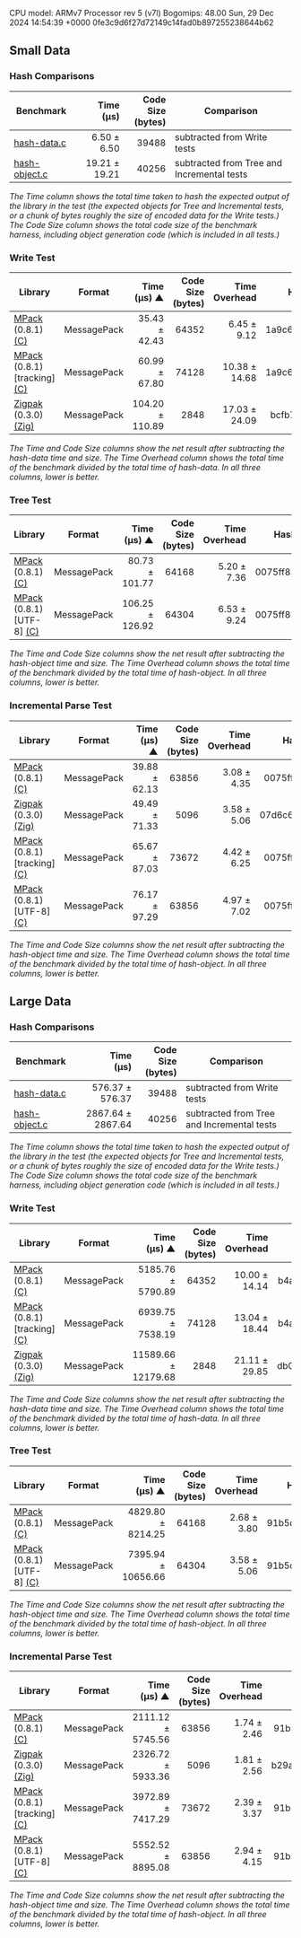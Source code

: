 
CPU model: ARMv7 Processor rev 5 (v7l)
Bogomips: 48.00
Sun, 29 Dec 2024 14:54:39 +0000
0fe3c9d6f27d72149c14fad0b897255238644b62

[mpack]: https://github.com/ludocode/mpack
[cmp]: https://github.com/camgunz/cmp
[msgpack]: https://github.com/msgpack/msgpack-c
[rapidjson]: http://rapidjson.org/
[yajl]: http://lloyd.github.io/yajl/
[libbson]: https://github.com/mongodb/libbson
[binn]: https://github.com/liteserver/binn
[jansson]: http://www.digip.org/jansson/
[json-parser-lib]: https://github.com/udp/json-parser
[json-builder-lib]: https://github.com/udp/json-builder
[ubj]: https://github.com/Steve132/ubj
[mongo-cxx]: https://github.com/mongodb/mongo-cxx-driver
[zigpak]: https://github.com/thislight/zigpak

[hash-object]: https://github.com/ludocode/schemaless-benchmarks/blob/master//root/schemaless-benchmarks/src/hash/hash-object.c
[hash-data]: https://github.com/ludocode/schemaless-benchmarks/blob/master//root/schemaless-benchmarks/src/hash/hash-data.c
[mpack-write]: https://github.com/ludocode/schemaless-benchmarks/blob/master//root/schemaless-benchmarks/src/mpack/mpack-write.c
[mpack-read]: https://github.com/ludocode/schemaless-benchmarks/blob/master//root/schemaless-benchmarks/src/mpack/mpack-read.c
[mpack-node]: https://github.com/ludocode/schemaless-benchmarks/blob/master//root/schemaless-benchmarks/src/mpack/mpack-node.c
[mpack-tracking-write]: https://github.com/ludocode/schemaless-benchmarks/blob/master//root/schemaless-benchmarks/src/mpack/mpack-write.c
[mpack-tracking-read]: https://github.com/ludocode/schemaless-benchmarks/blob/master//root/schemaless-benchmarks/src/mpack/mpack-read.c
[mpack-utf8-read]: https://github.com/ludocode/schemaless-benchmarks/blob/master//root/schemaless-benchmarks/src/mpack/mpack-read.c
[mpack-utf8-node]: https://github.com/ludocode/schemaless-benchmarks/blob/master//root/schemaless-benchmarks/src/mpack/mpack-node.c
[zigpak-read]: https://github.com/ludocode/schemaless-benchmarks/blob/master/src/zigpak/zigpak-read.zig
[zigpak-write]: https://github.com/ludocode/schemaless-benchmarks/blob/master/src/zigpak/zigpak-write.zig

## Small Data


### Hash Comparisons

| Benchmark | Time<br>(μs) | Code Size<br>(bytes) | Comparison |
|----|---:|---:|----|
| [hash-data.c][hash-data] | 6.50 ± 6.50 | 39488 | subtracted from Write tests |
| [hash-object.c][hash-object] | 19.21 ± 19.21 | 40256 | subtracted from Tree and Incremental tests |


_The Time column shows the total time taken to hash the expected output of the library in the test (the expected objects for Tree and Incremental tests, or a chunk of bytes roughly the size of encoded data for the Write tests.) The Code Size column shows the total code size of the benchmark harness, including object generation code (which is included in all tests.)_



### Write Test

| Library | Format | Time<br>(μs) ▲ | Code Size<br>(bytes) | Time<br>Overhead | Hash |
|----|----|---:|---:|---:|---:|
| [MPack][mpack] (0.8.1) [(C)][mpack-write] | MessagePack | 35.43 ± 42.43 | 64352 | 6.45 ± 9.12 | 1a9c6681 |
| [MPack][mpack] (0.8.1) \[tracking] [(C)][mpack-tracking-write] | MessagePack | 60.99 ± 67.80 | 74128 | 10.38 ± 14.68 | 1a9c6681 |
| [Zigpak][zigpak] (0.3.0) [(Zig)][zigpak-write] | MessagePack | 104.20 ± 110.89 | 2848 | 17.03 ± 24.09 | bcfb74f1 |



_The Time and Code Size columns show the net result after subtracting the hash-data time and size. The Time Overhead column shows the total time of the benchmark divided by the total time of hash-data. In all three columns, lower is better._



### Tree Test

| Library | Format | Time<br>(μs) ▲ | Code Size<br>(bytes) | Time<br>Overhead | Hash |
|----|----|---:|---:|---:|---:|
| [MPack][mpack] (0.8.1) [(C)][mpack-node] | MessagePack | 80.73 ± 101.77 | 64168 | 5.20 ± 7.36 | 0075ff81 |
| [MPack][mpack] (0.8.1) \[UTF-8] [(C)][mpack-utf8-node] | MessagePack | 106.25 ± 126.92 | 64304 | 6.53 ± 9.24 | 0075ff81 |



_The Time and Code Size columns show the net result after subtracting the hash-object time and size. The Time Overhead column shows the total time of the benchmark divided by the total time of hash-object. In all three columns, lower is better._



### Incremental Parse Test

| Library | Format | Time<br>(μs) ▲ | Code Size<br>(bytes) | Time<br>Overhead | Hash |
|----|----|---:|---:|---:|---:|
| [MPack][mpack] (0.8.1) [(C)][mpack-read] | MessagePack | 39.88 ± 62.13 | 63856 | 3.08 ± 4.35 | 0075ff81 |
| [Zigpak][zigpak] (0.3.0) [(Zig)][zigpak-read] | MessagePack | 49.49 ± 71.33 | 5096 | 3.58 ± 5.06 | 07d6c601 |
| [MPack][mpack] (0.8.1) \[tracking] [(C)][mpack-tracking-read] | MessagePack | 65.67 ± 87.03 | 73672 | 4.42 ± 6.25 | 0075ff81 |
| [MPack][mpack] (0.8.1) \[UTF-8] [(C)][mpack-utf8-read] | MessagePack | 76.17 ± 97.29 | 63856 | 4.97 ± 7.02 | 0075ff81 |



_The Time and Code Size columns show the net result after subtracting the hash-object time and size. The Time Overhead column shows the total time of the benchmark divided by the total time of hash-object. In all three columns, lower is better._


## Large Data


### Hash Comparisons

| Benchmark | Time<br>(μs) | Code Size<br>(bytes) | Comparison |
|----|---:|---:|----|
| [hash-data.c][hash-data] | 576.37 ± 576.37 | 39488 | subtracted from Write tests |
| [hash-object.c][hash-object] | 2867.64 ± 2867.64 | 40256 | subtracted from Tree and Incremental tests |


_The Time column shows the total time taken to hash the expected output of the library in the test (the expected objects for Tree and Incremental tests, or a chunk of bytes roughly the size of encoded data for the Write tests.) The Code Size column shows the total code size of the benchmark harness, including object generation code (which is included in all tests.)_



### Write Test

| Library | Format | Time<br>(μs) ▲ | Code Size<br>(bytes) | Time<br>Overhead | Hash |
|----|----|---:|---:|---:|---:|
| [MPack][mpack] (0.8.1) [(C)][mpack-write] | MessagePack | 5185.76 ± 5790.89 | 64352 | 10.00 ± 14.14 | b4ac134d |
| [MPack][mpack] (0.8.1) \[tracking] [(C)][mpack-tracking-write] | MessagePack | 6939.75 ± 7538.19 | 74128 | 13.04 ± 18.44 | b4ac134d |
| [Zigpak][zigpak] (0.3.0) [(Zig)][zigpak-write] | MessagePack | 11589.66 ± 12179.68 | 2848 | 21.11 ± 29.85 | db04c300 |



_The Time and Code Size columns show the net result after subtracting the hash-data time and size. The Time Overhead column shows the total time of the benchmark divided by the total time of hash-data. In all three columns, lower is better._



### Tree Test

| Library | Format | Time<br>(μs) ▲ | Code Size<br>(bytes) | Time<br>Overhead | Hash |
|----|----|---:|---:|---:|---:|
| [MPack][mpack] (0.8.1) [(C)][mpack-node] | MessagePack | 4829.80 ± 8214.25 | 64168 | 2.68 ± 3.80 | 91b5d7ef |
| [MPack][mpack] (0.8.1) \[UTF-8] [(C)][mpack-utf8-node] | MessagePack | 7395.94 ± 10656.66 | 64304 | 3.58 ± 5.06 | 91b5d7ef |



_The Time and Code Size columns show the net result after subtracting the hash-object time and size. The Time Overhead column shows the total time of the benchmark divided by the total time of hash-object. In all three columns, lower is better._



### Incremental Parse Test

| Library | Format | Time<br>(μs) ▲ | Code Size<br>(bytes) | Time<br>Overhead | Hash |
|----|----|---:|---:|---:|---:|
| [MPack][mpack] (0.8.1) [(C)][mpack-read] | MessagePack | 2111.12 ± 5745.56 | 63856 | 1.74 ± 2.46 | 91b5d7ef |
| [Zigpak][zigpak] (0.3.0) [(Zig)][zigpak-read] | MessagePack | 2326.72 ± 5933.36 | 5096 | 1.81 ± 2.56 | b29a81b7 |
| [MPack][mpack] (0.8.1) \[tracking] [(C)][mpack-tracking-read] | MessagePack | 3972.89 ± 7417.29 | 73672 | 2.39 ± 3.37 | 91b5d7ef |
| [MPack][mpack] (0.8.1) \[UTF-8] [(C)][mpack-utf8-read] | MessagePack | 5552.52 ± 8895.08 | 63856 | 2.94 ± 4.15 | 91b5d7ef |



_The Time and Code Size columns show the net result after subtracting the hash-object time and size. The Time Overhead column shows the total time of the benchmark divided by the total time of hash-object. In all three columns, lower is better._


